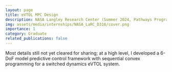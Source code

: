 ```yaml
---
layout: page
title: eVTOL MPC Design
description: NASA Langley Research Center (Summer 2024, Pathways Program)
img: assets/media/internships/NASA_LaRC_D316/cover.png
importance: 1
category: Graduate
related_publications: false
---
```


Most details still not yet cleared for sharing; at a high level, I developed a 6-DoF model predictive control framework with sequential convex programming for a switched dynamics eVTOL system.